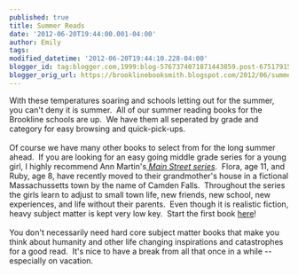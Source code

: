 ```yaml
---
published: true
title: Summer Reads
date: '2012-06-20T19:44:00.001-04:00'
author: Emily
tags: 
modified_datetime: '2012-06-20T19:44:10.228-04:00'
blogger_id: tag:blogger.com,1999:blog-5767374071871443859.post-6751791587259377582
blogger_orig_url: https://brooklinebooksmith.blogspot.com/2012/06/summer-reads.html
---
```


With these temperatures soaring and schools letting out for the summer, you can't deny it is summer.&nbsp; All of our summer reading books for the Brookline schools are up.&nbsp; We have them all seperated by grade and category for easy browsing and quick-pick-ups.<br /><br />Of course we have many other books to select from for the long summer ahead.&nbsp; If you are looking for an easy going middle grade series for a young girl, I highly recommend Ann Martin's<a href="https://www.scholastic.com/mainstreet/index.htm"> <em>Main Street series</em></a>.&nbsp; Flora, age 11, and Ruby, age 8, have recently moved&nbsp;to their&nbsp;grandmother's house in a fictional Massachussetts town by the name of Camden Falls.&nbsp; Throughout the series the girls learn to adjust to small town life, new friends, new school, new experiences, and life without their parents.&nbsp; Even though it is realistic fiction, heavy subject matter is kept&nbsp;very low key.&nbsp; Start the first book <a href="https://www.brooklinebooksmith-shop.com/book/9780439868792">here</a>!<br /><br />You don't necessarily need hard core subject matter books that make you think about humanity and other life changing inspirations and catastrophes for a good read.&nbsp; It's nice to have a break from all that once in a while -- especially on vacation.